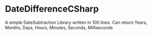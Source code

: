 # DateDifferenceCSharp
A simple DateSubtraction Library written in 100 lines. Can return Years, Months, Days, Hours, Minutes, Seconds, Milliseconds
